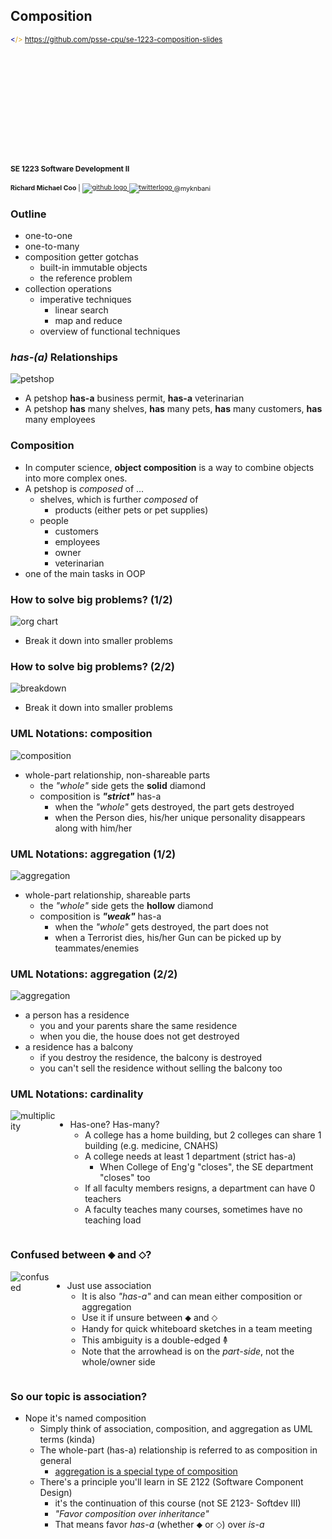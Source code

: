 Composition
-----------

<small>
  <span style="color: darkblue;">&lt;</span><span style="color: goldenrod;">/&gt;</span>
  <a href="https://github.com/psse-cpu/se-1223-composition-slides">
    https://github.com/psse-cpu/se-1223-composition-slides
  </a>
</small>

<h4 style="margin-top: 192px; font-size: 0.85em;">
  <span class="course-code">SE 1223</span>
  <span class="course-title">Software Development II</span>
</h4>

<div style="font-size: 0.75em; margin-top: 16px;">
  <b>Richard Michael Coo</b> |

  <a href="https://github.com/myknbani">
    <img style="vertical-align: middle" src="images/github-32px.png" alt="github logo">
  </a>
  <a href="https://twitter.com/myknbani">
    <img style="vertical-align: middle" src="images/twitter-32px.png" alt="twitterlogo">
  </a>
  <span style="vertical-align: middle">@myknbani</span>
</div>



### Outline

* one-to-one
* one-to-many
* composition getter gotchas
  - built-in immutable objects
  - the reference problem
* collection operations
  - imperative techniques
    + linear search
    + map and reduce
  + overview of functional techniques



### _has-(a)_ Relationships

![petshop](images/petshop.png)

- A petshop **has-a** business permit, **has-a** veterinarian
- A petshop **has** many shelves, **has** many pets, **has** many customers, **has** many employees



### Composition

* In computer science, **object composition** is a way to combine objects into more complex ones. 
* A petshop is _composed_ of ...
  - shelves, which is further _composed_ of
    + products (either pets or pet supplies)
  - people
    + customers
    + employees
    + owner
    + veterinarian
* one of the main tasks in OOP



### How to solve big problems? (1/2)

![org chart](images/ms-org-chart.png)

* Break it down into smaller problems <!-- .element class="fragment" -->



### How to solve big problems? (2/2)

![breakdown](images/breakdown.png)

* Break it down into smaller problems <!-- .element class="fragment" -->



### UML Notations: composition

![composition](images/composition.png)

* whole-part relationship, non-shareable parts
  - the _"whole"_ side gets the **solid** diamond
  - composition is _**"strict"**_ has-a
    - when the _"whole"_ gets destroyed, the part gets destroyed
    - when the Person dies, his/her unique personality disappears along with him/her



### UML Notations: aggregation (1/2)

![aggregation](images/aggregation.png)

* whole-part relationship, shareable parts
  - the _"whole"_ side gets the **hollow** diamond
  - composition is _**"weak"**_ has-a
    - when the _"whole"_ gets destroyed, the part does not
    - when a Terrorist dies, his/her Gun can be picked up by teammates/enemies



### UML Notations: aggregation (2/2)

![aggregation](images/aggregation2.png)

* a person has a residence
  - you and your parents share the same residence
  - when you die, the house does not get destroyed
* a residence has a balcony
  - if you destroy the residence, the balcony is destroyed
  - you can't sell the residence without selling the balcony too



### UML Notations: cardinality

<div style="display: flex">
  <img src="images/multiplicity.png" alt="multiplicity">
  <ul>
    <li>Has-one? Has-many?
    <ul>
      <li>
        A college has a home building, but 2 colleges can share 1 building (e.g. medicine, CNAHS)
      </li>
      <li>
        A college needs at least 1 department (strict has-a)
        <ul><li>When College of Eng'g "closes", the SE department "closes" too</li></ul>
      </li>
      <li>If all faculty members resigns, a department can have 0 teachers</li>
      <li>A faculty teaches many courses, sometimes have no teaching load</li>
    </ul>
    </li>
  </ul>
</div>



### Confused between ⬥ and ⬦?

<div style="display: flex">
  <img src="images/not-sure.png" alt="confused">
  <ul>
    <li>Just use association
    <ul>
      <li>It is also <em>"has-a"</em> and can mean either composition or aggregation</li>
      <li>Use it if unsure between ⬥ and ⬦</li>
      <li>Handy for quick whiteboard sketches in a team meeting</li>
      <li>This ambiguity is a double-edged 𐃉</li>
      <li>Note that the arrowhead is on the <em>part-side</em>, not the whole/owner side</li>
    </ul>
    </li>
  </ul>
</div>



### So our topic is association?

* Nope it's named composition
  - Simply think of association, composition, and aggregation as UML terms (kinda)
  - The whole-part (has-a) relationship is referred to as composition in general
    + [aggregation is a special type of composition](https://en.wikipedia.org/wiki/Object_composition#Aggregation)
  - There's a principle you'll learn in SE 2122 (Software Component Design)
    - it's the continuation of this course (not SE 2123- Softdev III)
    - _"Favor composition over inheritance"_
    - That means favor _has-a_ (whether ⬥ or ⬦) over _is-a_